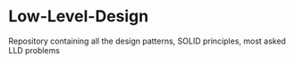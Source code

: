 # Low-Level-Design
Repository containing all the design patterns, SOLID principles, most asked LLD problems
